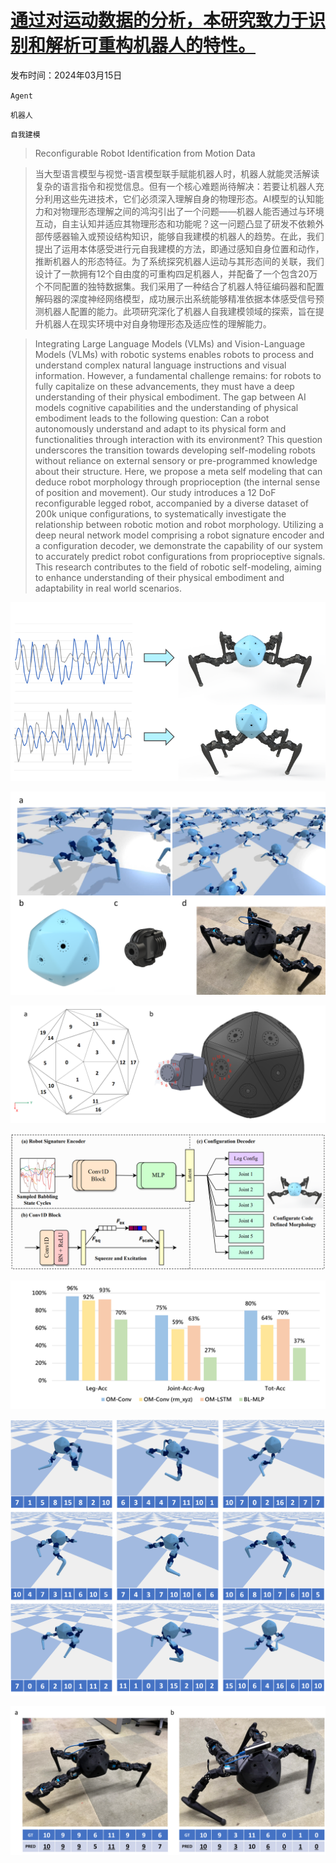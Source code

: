 # [通过对运动数据的分析，本研究致力于识别和解析可重构机器人的特性。](https://arxiv.org/abs/2403.10496)

发布时间：2024年03月15日

`Agent`

`机器人`

`自我建模`

> Reconfigurable Robot Identification from Motion Data

> 当大型语言模型与视觉-语言模型联手赋能机器人时，机器人就能灵活解读复杂的语言指令和视觉信息。但有一个核心难题尚待解决：若要让机器人充分利用这些先进技术，它们必须深入理解自身的物理形态。AI模型的认知能力和对物理形态理解之间的鸿沟引出了一个问题——机器人能否通过与环境互动，自主认知并适应其物理形态和功能呢？这一问题凸显了研发不依赖外部传感器输入或预设结构知识，能够自我建模的机器人的趋势。在此，我们提出了运用本体感受进行元自我建模的方法，即通过感知自身位置和动作，推断机器人的形态特征。为了系统探究机器人运动与其形态间的关联，我们设计了一款拥有12个自由度的可重构四足机器人，并配备了一个包含20万个不同配置的独特数据集。我们采用了一种结合了机器人特征编码器和配置解码器的深度神经网络模型，成功展示出系统能够精准依据本体感受信号预测机器人配置的能力。此项研究深化了机器人自我建模领域的探索，旨在提升机器人在现实环境中对自身物理形态及适应性的理解能力。

> Integrating Large Language Models (VLMs) and Vision-Language Models (VLMs) with robotic systems enables robots to process and understand complex natural language instructions and visual information. However, a fundamental challenge remains: for robots to fully capitalize on these advancements, they must have a deep understanding of their physical embodiment. The gap between AI models cognitive capabilities and the understanding of physical embodiment leads to the following question: Can a robot autonomously understand and adapt to its physical form and functionalities through interaction with its environment? This question underscores the transition towards developing self-modeling robots without reliance on external sensory or pre-programmed knowledge about their structure. Here, we propose a meta self modeling that can deduce robot morphology through proprioception (the internal sense of position and movement). Our study introduces a 12 DoF reconfigurable legged robot, accompanied by a diverse dataset of 200k unique configurations, to systematically investigate the relationship between robotic motion and robot morphology. Utilizing a deep neural network model comprising a robot signature encoder and a configuration decoder, we demonstrate the capability of our system to accurately predict robot configurations from proprioceptive signals. This research contributes to the field of robotic self-modeling, aiming to enhance understanding of their physical embodiment and adaptability in real world scenarios.

![通过对运动数据的分析，本研究致力于识别和解析可重构机器人的特性。](../../../paper_images/2403.10496/cover1_compress.png)

![通过对运动数据的分析，本研究致力于识别和解析可重构机器人的特性。](../../../paper_images/2403.10496/rcfg_compress.png)

![通过对运动数据的分析，本研究致力于识别和解析可重构机器人的特性。](../../../paper_images/2403.10496/rcfg_name_compress.png)

![通过对运动数据的分析，本研究致力于识别和解析可重构机器人的特性。](../../../paper_images/2403.10496/pipeline.png)

![通过对运动数据的分析，本研究致力于识别和解析可重构机器人的特性。](../../../paper_images/2403.10496/quan_analysis.png)

![通过对运动数据的分析，本研究致力于识别和解析可重构机器人的特性。](../../../paper_images/2403.10496/simulation_100acc.png)

![通过对运动数据的分析，本研究致力于识别和解析可重构机器人的特性。](../../../paper_images/2403.10496/real_experiment_compress.png)